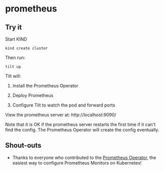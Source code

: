# prometheus

## Try it

Start KIND

```
kind create cluster
```

Then run:

```
tilt up
```

Tilt will:

1. Install the Prometheus Operator

2. Deploy Prometheus

3. Configure Tilt to watch the pod and forward ports

View the prometheus server at: http://localhost:9090/

Note that it is OK if the prometheus server restarts the first time if it can't find the config.
The Prometheus Operator will create the config eventually.

## Shout-outs

- Thanks to everyone who contributed to the [Prometheus
  Operator](https://github.com/prometheus-operator/prometheus-operator), the
  easiest way to configure Prometheus Monitors on Kubernetes!
